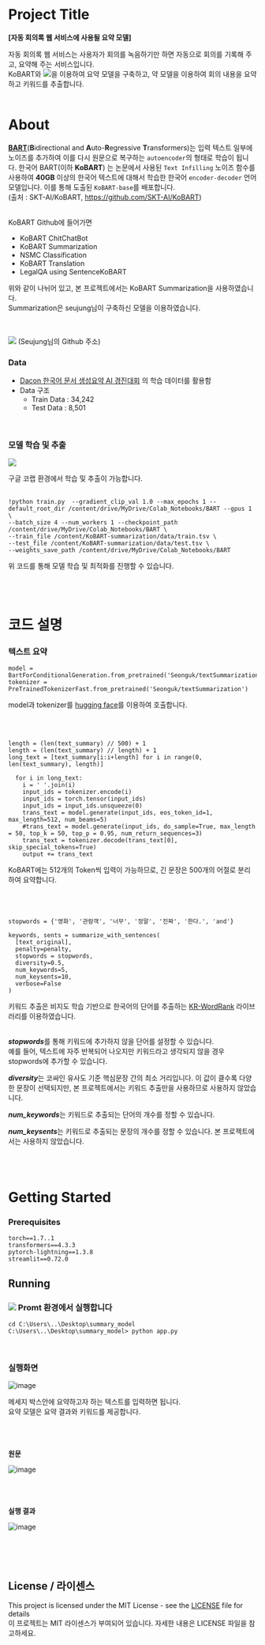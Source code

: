# Project Title 

**[자동 회의록 웹 서비스에 사용될 요약 모델]**  

자동 회의록 웹 서비스는 사용자가 회의를 녹음하기만 하면 자동으로 회의를 기록해 주고, 요약해 주는 서비스입니다.  
KoBART와 <img src="https://img.shields.io/badge/Google Colab-F9AB00?style=flat-square&logo=Google Colab&logoColor=white">을 이용하여 요약 모델을 구축하고, 약 모델을 이용하여 회의 내용을 요약하고 키워드를 추출합니다.
<br/><br/>



# About

[**BART**](https://arxiv.org/pdf/1910.13461.pdf)(**B**idirectional and **A**uto-**R**egressive **T**ransformers)는 입력 텍스트 일부에 노이즈를 추가하여 이를 다시 원문으로 복구하는 `autoencoder`의 형태로 학습이 됩니다. 한국어 BART(이하 **KoBART**) 는 논문에서 사용된 `Text Infilling` 노이즈 함수를 사용하여 **40GB** 이상의 한국어 텍스트에 대해서 학습한 한국어 `encoder-decoder` 언어 모델입니다. 이를 통해 도출된 `KoBART-base`를 배포합니다.  
(출처 : SKT-AI/KoBART, https://github.com/SKT-AI/KoBART)
<br/><br/>

KoBART Github에 들어가면
* KoBART ChitChatBot
* KoBART Summarization
* NSMC Classification
* KoBART Translation
* LegalQA using SentenceKoBART


위와 같이 나뉘어 있고, 본 프로젝트에서는 KoBART Summarization을 사용하였습니다.  
Summarization은 seujung님이 구축하신 모델을 이용하였습니다.  
<br/><br/>

<p>
  <a href="https://jang-seonguk.github.io/" target="_blank"><img src="https://img.shields.io/badge/Seujung-%23121011?style=flat-square&logo=github&logoColor=white"/></a>
(Seujung님의 Github 주소)
</p>


### Data
- [Dacon 한국어 문서 생성요약 AI 경진대회](https://dacon.io/competitions/official/235673/overview/) 의 학습 데이터를 활용함
- Data 구조
    - Train Data : 34,242
    - Test Data : 8,501

<br/>

### 모델 학습 및 추출

<p>
  <a href="https://colab.research.google.com/drive/1A12_-BNRLzA3rYR_aoL4g5eLz2-Xz-_z?hl=ko" target="_blank"><img src="https://img.shields.io/badge/Google Colab-F9AB00?style=flat&logo=Google Colab&logoColor=white"/></a>
</p>

구글 코랩 환경에서 학습 및 추출이 가능합니다.
<br/><br/>


```
!python train.py  --gradient_clip_val 1.0 --max_epochs 1 --default_root_dir /content/drive/MyDrive/Colab_Notebooks/BART --gpus 1 \
--batch_size 4 --num_workers 1 --checkpoint_path /content/drive/MyDrive/Colab_Notebooks/BART \
--train_file /content/KoBART-summarization/data/train.tsv \
--test_file /content/KoBART-summarization/data/test.tsv \
--weights_save_path /content/drive/MyDrive/Colab_Notebooks/BART
```
위 코드를 통해 모델 학습 및 최적화를 진행할 수 있습니다.





<br/><br/>


# 코드 설명
### 텍스트 요약

```
model = BartForConditionalGeneration.from_pretrained('Seonguk/textSummarization')
tokenizer = PreTrainedTokenizerFast.from_pretrained('Seonguk/textSummarization')
```

model과 tokenizer를 <a href="https://huggingface.co/Seonguk/textSummarization" target="_blank"> hugging face</a>를 이용하여 호출합니다.


<br/><br/>

```
length = (len(text_summary) // 500) + 1
length = (len(text_summary) // length) + 1
long_text = [text_summary[i:i+length] for i in range(0, len(text_summary), length)]
        
  for i in long_text:
    i = ' '.join(i)
    input_ids = tokenizer.encode(i)
    input_ids = torch.tensor(input_ids)
    input_ids = input_ids.unsqueeze(0)
    trans_text = model.generate(input_ids, eos_token_id=1, max_length=512, num_beams=5)
    #trans_text = model.generate(input_ids, do_sample=True, max_length = 50, top_k = 50, top_p = 0.95, num_return_sequences=3)
    trans_text = tokenizer.decode(trans_text[0], skip_special_tokens=True)
    output += trans_text
```
KoBART에는 512개의 Token씩 입력이 가능하므로, 긴 문장은 500개의 어절로 분리하여 요약합니다.
<br/><br/><br/><br/>



```
stopwords = {'영화', '관람객', '너무', '정말', '진짜', '한다.', 'and'}

keywords, sents = summarize_with_sentences(
  [text_original],
  penalty=penalty,
  stopwords = stopwords,
  diversity=0.5,
  num_keywords=5,
  num_keysents=10,
  verbose=False
)
```
키워드 추출은 비지도 학습 기반으로 한국어의 단어를 추출하는 <a href="https://github.com/lovit/KR-WordRank" target="_blank">KR-WordRank</a> 라이브러리를 이용하였습니다.  
<br/>

***stopwords***를 통해 키워드에 추가하지 않을 단어를 설정할 수 있습니다.   
예를 들어, 텍스트에 자주 반복되어 나오지만 키워드라고 생각되지 않을 경우 stopwords에 추가할 수 있습니다.  

***diversity***는 코싸인 유사도 기준 핵심문장 간의 최소 거리입니다. 이 값이 클수록 다양한 문장이 선택되지만, 본 프로젝트에서는 키워드 추출만을 사용하므로 사용하지 않았습니다.

***num_keywords***는 키워드로 추출되는 단어의 개수를 정할 수 있습니다.


***num_keysents***는 키워드로 추출되는 문장의 개수를 정할 수 있습니다. 본 프로젝트에서는 사용하지 않았습니다.







<br/><br/>





# Getting Started 



### Prerequisites

```
torch==1.7..1
transformers==4.3.3
pytorch-lightning==1.3.8
streamlit==0.72.0
```


## Running


### <img src="https://img.shields.io/badge/Anaconda-F48220?style=flat-square&logo=Anaconda&logoColor=White"/> Promt 환경에서 실행합니다

```
cd C:\Users\..\Desktop\summary_model
C:\Users\..\Desktop\summary_model> python app.py
```
<br/>

### 실행화면

![image](https://user-images.githubusercontent.com/60394246/154043322-2683ba2c-faea-4bdb-9fdc-388ba5c07aa1.png)


메세지 박스안에 요약하고자 하는 텍스트를 입력하면 됩니다.  
요약 모델은 요약 결과와 키워드를 제공합니다.
<br/><br/><br/><br/>

**원문**

![image](https://user-images.githubusercontent.com/60394246/154043035-d572f7d9-789e-4d6d-a4fc-5cc4ee047679.png)
<br/><br/><br/><br/>

**실행 결과**<br/>

![image](https://user-images.githubusercontent.com/60394246/154044732-307f75fc-b632-4cd4-a886-d5790f8d0ad3.png)


<br/><br/><br/>

## License / 라이센스

This project is licensed under the MIT License - see the [LICENSE](https://github.com/Jang-Seonguk/Capstone-Project/blob/56dc3090c50bd8899ccc59d2ab2cd36506449d51/LICENSE) file for details   
이 프로젝트는 MIT 라이센스가 부여되어 있습니다. 자세한 내용은 LICENSE 파일을 참고하세요.




